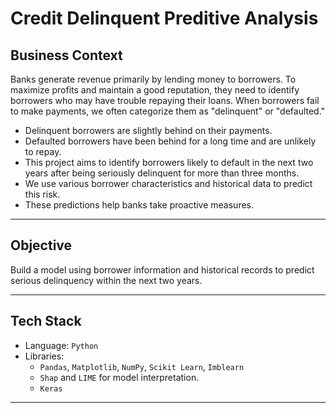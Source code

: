 # Credit Delinquent Preditive Analysis

## Business Context
Banks generate revenue primarily by lending money to borrowers. To maximize profits and maintain a good reputation, they need to identify borrowers who may have trouble repaying their loans. When borrowers fail to make payments, we often categorize them as "delinquent" or "defaulted."

- Delinquent borrowers are slightly behind on their payments.
- Defaulted borrowers have been behind for a long time and are unlikely to repay.
- This project aims to identify borrowers likely to default in the next two years after being seriously delinquent for more than three months.
- We use various borrower characteristics and historical data to predict this risk.
- These predictions help banks take proactive measures.

---

## Objective
Build a model using borrower information and historical records to predict serious delinquency within the next two years.

---

## Tech Stack
- Language: `Python`
- Libraries: 
    - `Pandas`, `Matplotlib`, `NumPy`, `Scikit Learn`, `Imblearn`
    - `Shap` and `LIME` for model interpretation.
    - `Keras`

---
